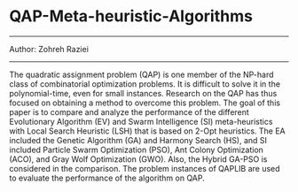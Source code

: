 # QAP-Meta-heuristic-Algorithms

---------- 

 Author: Zohreh Raziei 

-----------

The quadratic assignment problem (QAP) is one member of the NP-hard class of combinatorial optimization problems. It is difficult to solve it in the polynomial-time, even for small instances. Research on the QAP has thus focused on obtaining a method to overcome this problem. The goal of this paper is to compare and analyze the performance of the different Evolutionary Algorithm (EV) and Swarm Intelligence (SI) meta-heuristics with Local Search Heuristic (LSH) that is based on 2-Opt heuristics. The EA included the Genetic Algorithm (GA) and Harmony Search (HS), and SI included Particle Swarm Optimization (PSO), Ant Colony Optimization (ACO), and Gray Wolf Optimization (GWO). Also, the Hybrid GA-PSO is considered in the comparison. The problem instances of QAPLIB are used to evaluate the performance of the algorithm on QAP. 

